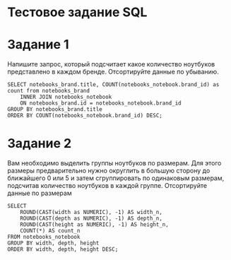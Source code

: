  # Тестовое задание SQL   

# Задание 1
Напишите запрос, который подсчитает какое количество ноутбуков представлено в каждом бренде. Отсортируйте данные по убыванию.
```
SELECT notebooks_brand.title, COUNT(notebooks_notebook.brand_id) as count from notebooks_brand
	INNER JOIN notebooks_notebook
	ON notebooks_brand.id = notebooks_notebook.brand_id
GROUP BY notebooks_brand.title
ORDER BY COUNT(notebooks_notebook.brand_id) DESC;
```
# Задание 2
Вам необходимо выделить группы ноутбуков по размерам. Для этого размеры предварительно нужно округлить в большую сторону до ближайшего 0 или 5 и затем сгруппировать по одинаковым размерам, подсчитав количество ноутбуков в каждой группе. Отсортируйте данные по размерам
```
SELECT 
	ROUND(CAST(width as NUMERIC), -1) AS width_n,
	ROUND(CAST(depth as NUMERIC), -1) AS depth_n, 
	ROUND(CAST(height as NUMERIC), -1) AS height_n,
	COUNT(*) AS count_n
FROM notebooks_notebook
GROUP BY width, depth, height
ORDER BY width, depth, height DESC;
```